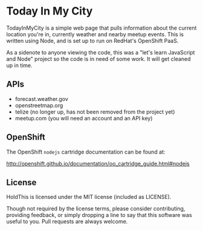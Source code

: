 # Today In My City

TodayInMyCity is a simple web page that pulls information about
the current location you're in, currently weather and nearby
meetup events. This is written using Node, and is set up to
run on RedHat's OpenShift PaaS.

As a sidenote to anyone viewing the code, this was a "let's learn
JavaScript and Node" project so the code is in need of some work.
It will get cleaned up in time.

## APIs

* forecast.weather.gov
* openstreetmap.org
* telize (no longer up, has not been removed from the project yet)
* meetup.com (you will need an account and an API key)

## OpenShift

The OpenShift `nodejs` cartridge documentation can be found at:

http://openshift.github.io/documentation/oo_cartridge_guide.html#nodejs

## License

HoldThis is licensed under the MIT license (included as LICENSE).

Though not required by the license terms, please consider contributing,
providing feedback, or simply dropping a line to say that this software was
useful to you. Pull requests are always welcome.
